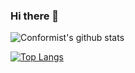 ### Hi there 👋

<!--
**Conformist101/Conformist101** is a ✨ _special_ ✨ repository because its `README.md` (this file) appears on your GitHub profile.

Here are some ideas to get you started:

- 🔭 I’m currently working on ...
- 🌱 I’m currently learning ...
- 👯 I’m looking to collaborate on ...
- 🤔 I’m looking for help with ...
- 💬 Ask me about ...
- 📫 How to reach me: ...
- 😄 Pronouns: ...
- ⚡ Fun fact: ...
-->

![Conformist's github stats](https://github-readme-stats.vercel.app/api?username=Conformist101&show_icons=true&theme=radical&count_private=true)

[![Top Langs](https://github-readme-stats.vercel.app/api/top-langs/?username=Conformist101)](https://github.com/anuraghazra/github-readme-stats)
